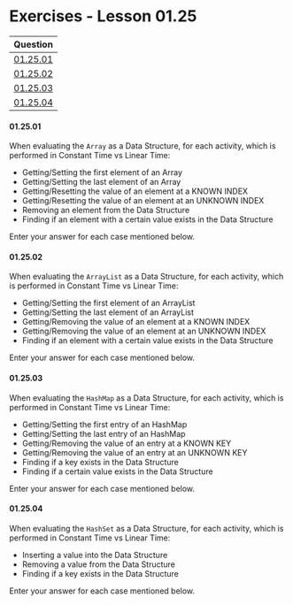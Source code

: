 # Exercises - Lesson 01.25

|Question|
|:-:|
|[01.25.01](https://github.com/joinpursuit/AC-Android/blob/master/cohort_5.4/unit_01/exercises/exercises_01_21_builder_pattern.md#012501)|
|[01.25.02](https://github.com/joinpursuit/AC-Android/blob/master/cohort_5.4/unit_01/exercises/exercises_01_21_builder_pattern.md#012502)|
|[01.25.03](https://github.com/joinpursuit/AC-Android/blob/master/cohort_5.4/unit_01/exercises/exercises_01_21_builder_pattern.md#012503)|
|[01.25.04](https://github.com/joinpursuit/AC-Android/blob/master/cohort_5.4/unit_01/exercises/exercises_01_21_builder_pattern.md#012504)|

#### 01.25.01

When evaluating the `Array` as a Data Structure, for each activity, which is performed in Constant Time vs Linear Time:

* Getting/Setting the first element of an Array
* Getting/Setting the last element of an Array
* Getting/Resetting the value of an element at a KNOWN INDEX
* Getting/Resetting the value of an element at an UNKNOWN INDEX
* Removing an element from the Data Structure
* Finding if an element with a certain value exists in the Data Structure

Enter your answer for each case mentioned below.

#### 01.25.02

When evaluating the `ArrayList` as a Data Structure, for each activity, which is performed in Constant Time vs Linear Time:

* Getting/Setting the first element of an ArrayList
* Getting/Setting the last element of an ArrayList
* Getting/Removing the value of an element at a KNOWN INDEX
* Getting/Removing the value of an element at an UNKNOWN INDEX
* Finding if an element with a certain value exists in the Data Structure

Enter your answer for each case mentioned below.

#### 01.25.03

When evaluating the `HashMap` as a Data Structure, for each activity, which is performed in Constant Time vs Linear Time:

* Getting/Setting the first entry of an HashMap
* Getting/Setting the last entry of an HashMap
* Getting/Removing the value of an entry at a KNOWN KEY
* Getting/Removing the value of an entry at an UNKNOWN KEY
* Finding if a key exists in the Data Structure
* Finding if a certain value exists in the Data Structure

Enter your answer for each case mentioned below.

#### 01.25.04

When evaluating the `HashSet` as a Data Structure, for each activity, which is performed in Constant Time vs Linear Time:

* Inserting a value into the Data Structure
* Removing a value from the Data Structure
* Finding if a key exists in the Data Structure

Enter your answer for each case mentioned below.
